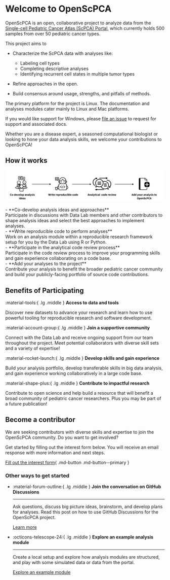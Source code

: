 # Welcome to OpenScPCA

OpenScPCA is an open, collaborative project to analyze data from the [Single-cell Pediatric Cancer Atlas (ScPCA) Portal](https://scpca.alexslemonade.org/), which currently holds 500 samples from over 50 pediatric cancer types. 

This project aims to 

- Characterize the ScPCA data with analyses like:
    - Labeling cell types
    - Completing descriptive analyses
    - Identifying recurrent cell states in multiple tumor types

- Refine approaches in the open.

- Build consensus around usage, strengths, and pitfalls of methods. 

The primary platform for the project is Linux.
The documentation and analyses modules cater mainly to Linux and Mac platforms.

If you would like support for Windows, please [file an issue](https://github.com/AlexsLemonade/OpenScPCA-analysis/issues/new?assignees=&labels=docs-request&projects=&template=04-docs-request.yml&title=Docs+request%3A) to request for support and associated docs.

Whether you are a disease expert, a seasoned computational biologist or looking to hone your data analysis skills, we welcome your contributions to OpenScPCA!


## How it works

![how-it-works](./img/how-it-works.png)

<div class ="grid" markdown>

<div markdown>
- **Co-develop analysis ideas and approaches** <br/> Participate in discussions with Data Lab members and other contributors to shape analysis ideas and select the best approaches to implement analyses.
</div>

<div markdown>
- **Write reproducible code to perform analyses** <br/> Work on an analysis module within a reproducible research framework setup for you by the Data Lab using R or Python.
</div>

<div markdown>
- **Participate in the analytical code review process** <br/> Participate in the code review process to improve your programming skills and gain experience collaborating on a code base.
</div>

<div markdown>
- **Add your analyses to the project** <br/> Contribute your analysis to benefit the broader pediatric cancer community and build your publicly-facing portfolio of source code contributions.
</div>

</div>


## Benefits of Participating

:material-tools:{ .lg .middle }
**Access to data and tools**

Discover new datasets to advance your research and learn how to use powerful tooling for reproducible research and software development.

:material-account-group:{ .lg .middle }
**Join a supportive community**

Connect with the Data Lab and receive ongoing support from our team throughout the project. Meet potential collaborators with diverse skill sets and a variety of expertise!

:material-rocket-launch:{ .lg .middle }
**Develop skills and gain experience**

Build your analysis portfolio, develop transferable skills in big data analysis, and gain experience working collaboratively in a large code base. 

:material-shape-plus:{ .lg .middle }
**Contribute to impactful research**

Contribute to open science and help build a resource that will benefit a broad community of pediatric cancer researchers. Plus you may be part of a future publication!


## Become a contributor

We are seeking contributors with diverse skills and expertise to join the OpenScPCA community. Do you want to get involved?

Get started by filling out the interest form below. You will receive an email response with more information and next steps.

[Fill out the interest form](#){ .md-button .md-button--primary }


### Other ways to get started

<div class ="grid cards" markdown>

-   :material-forum-outline:{ .lg .middle } __Join the conversation on GitHub Discussions__

    ---

    Ask questions, discuss big picture ideas, brainstorm, and develop plans for analyses. Read this post on how to use GitHub Discussions for the OpenScPCA project.

    [Learn more](./communications-tools/tools-for-communication.md#github-discussions)

-   :octicons-telescope-24:{ .lg .middle } __Explore an example analysis module__

    ---
    
    Create a local setup and explore how analysis modules are structured, and play with some simulated data or data from the portal.
    
    [Explore an example module](STUB_LINK)

</div>
